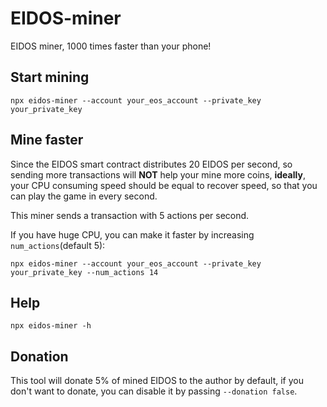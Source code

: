 # EIDOS-miner

EIDOS miner, 1000 times faster than your phone!

## Start mining

    npx eidos-miner --account your_eos_account --private_key your_private_key

## Mine faster

Since the EIDOS smart contract distributes 20 EIDOS per second, so sending more transactions will **NOT** help your mine more coins, **ideally**, your CPU consuming speed should be equal to recover speed, so that you can play the game in every second.

This miner sends a transaction with 5 actions per second.

If you have huge CPU, you can make it faster by increasing `num_actions`(default 5):

    npx eidos-miner --account your_eos_account --private_key your_private_key --num_actions 14

## Help

    npx eidos-miner -h

## Donation

This tool will donate 5% of mined EIDOS to the author by default, if you don't want to donate, you can disable it by passing `--donation false`.

